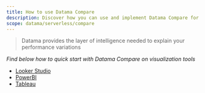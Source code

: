 ```yaml
---
title: How to use Datama Compare
description: Discover how you can use and implement Datama Compare for your uses
scope: datama/serverless/compare
---
```


> Datama provides the layer of intelligence needed to explain your performance variations

_Find below how to quick start with Datama Compare on visualization tools_

- [Looker Studio]({{site.url}}/{{site.baseurl}}/extensions/how-to-use/looker-studio.html)
- [PowerBI]({{site.url}}/{{site.baseurl}}/extensions/how-to-use/powerbi.html)
- [Tableau]({{site.url}}/{{site.baseurl}}/extensions/how-to-use/tableau.html)
